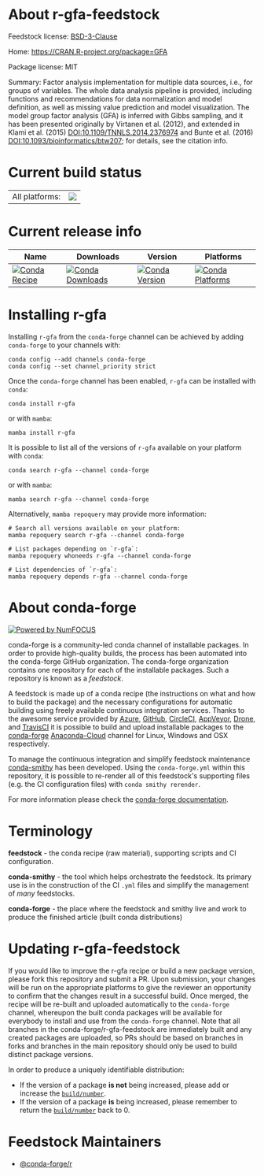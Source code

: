 About r-gfa-feedstock
=====================

Feedstock license: [BSD-3-Clause](https://github.com/conda-forge/r-gfa-feedstock/blob/main/LICENSE.txt)

Home: https://CRAN.R-project.org/package=GFA

Package license: MIT

Summary: Factor analysis implementation for multiple data sources, i.e., for groups of variables. The whole data analysis pipeline is provided, including functions and recommendations for data normalization and model definition, as well as missing value prediction and model visualization. The model group factor analysis (GFA) is inferred with Gibbs sampling, and it has been presented originally by Virtanen et al. (2012), and extended in Klami et al. (2015) <DOI:10.1109/TNNLS.2014.2376974> and Bunte et al. (2016) <DOI:10.1093/bioinformatics/btw207>; for details, see the citation info.

Current build status
====================


<table><tr><td>All platforms:</td>
    <td>
      <a href="https://dev.azure.com/conda-forge/feedstock-builds/_build/latest?definitionId=2495&branchName=main">
        <img src="https://dev.azure.com/conda-forge/feedstock-builds/_apis/build/status/r-gfa-feedstock?branchName=main">
      </a>
    </td>
  </tr>
</table>

Current release info
====================

| Name | Downloads | Version | Platforms |
| --- | --- | --- | --- |
| [![Conda Recipe](https://img.shields.io/badge/recipe-r--gfa-green.svg)](https://anaconda.org/conda-forge/r-gfa) | [![Conda Downloads](https://img.shields.io/conda/dn/conda-forge/r-gfa.svg)](https://anaconda.org/conda-forge/r-gfa) | [![Conda Version](https://img.shields.io/conda/vn/conda-forge/r-gfa.svg)](https://anaconda.org/conda-forge/r-gfa) | [![Conda Platforms](https://img.shields.io/conda/pn/conda-forge/r-gfa.svg)](https://anaconda.org/conda-forge/r-gfa) |

Installing r-gfa
================

Installing `r-gfa` from the `conda-forge` channel can be achieved by adding `conda-forge` to your channels with:

```
conda config --add channels conda-forge
conda config --set channel_priority strict
```

Once the `conda-forge` channel has been enabled, `r-gfa` can be installed with `conda`:

```
conda install r-gfa
```

or with `mamba`:

```
mamba install r-gfa
```

It is possible to list all of the versions of `r-gfa` available on your platform with `conda`:

```
conda search r-gfa --channel conda-forge
```

or with `mamba`:

```
mamba search r-gfa --channel conda-forge
```

Alternatively, `mamba repoquery` may provide more information:

```
# Search all versions available on your platform:
mamba repoquery search r-gfa --channel conda-forge

# List packages depending on `r-gfa`:
mamba repoquery whoneeds r-gfa --channel conda-forge

# List dependencies of `r-gfa`:
mamba repoquery depends r-gfa --channel conda-forge
```


About conda-forge
=================

[![Powered by
NumFOCUS](https://img.shields.io/badge/powered%20by-NumFOCUS-orange.svg?style=flat&colorA=E1523D&colorB=007D8A)](https://numfocus.org)

conda-forge is a community-led conda channel of installable packages.
In order to provide high-quality builds, the process has been automated into the
conda-forge GitHub organization. The conda-forge organization contains one repository
for each of the installable packages. Such a repository is known as a *feedstock*.

A feedstock is made up of a conda recipe (the instructions on what and how to build
the package) and the necessary configurations for automatic building using freely
available continuous integration services. Thanks to the awesome service provided by
[Azure](https://azure.microsoft.com/en-us/services/devops/), [GitHub](https://github.com/),
[CircleCI](https://circleci.com/), [AppVeyor](https://www.appveyor.com/),
[Drone](https://cloud.drone.io/welcome), and [TravisCI](https://travis-ci.com/)
it is possible to build and upload installable packages to the
[conda-forge](https://anaconda.org/conda-forge) [Anaconda-Cloud](https://anaconda.org/)
channel for Linux, Windows and OSX respectively.

To manage the continuous integration and simplify feedstock maintenance
[conda-smithy](https://github.com/conda-forge/conda-smithy) has been developed.
Using the ``conda-forge.yml`` within this repository, it is possible to re-render all of
this feedstock's supporting files (e.g. the CI configuration files) with ``conda smithy rerender``.

For more information please check the [conda-forge documentation](https://conda-forge.org/docs/).

Terminology
===========

**feedstock** - the conda recipe (raw material), supporting scripts and CI configuration.

**conda-smithy** - the tool which helps orchestrate the feedstock.
                   Its primary use is in the construction of the CI ``.yml`` files
                   and simplify the management of *many* feedstocks.

**conda-forge** - the place where the feedstock and smithy live and work to
                  produce the finished article (built conda distributions)


Updating r-gfa-feedstock
========================

If you would like to improve the r-gfa recipe or build a new
package version, please fork this repository and submit a PR. Upon submission,
your changes will be run on the appropriate platforms to give the reviewer an
opportunity to confirm that the changes result in a successful build. Once
merged, the recipe will be re-built and uploaded automatically to the
`conda-forge` channel, whereupon the built conda packages will be available for
everybody to install and use from the `conda-forge` channel.
Note that all branches in the conda-forge/r-gfa-feedstock are
immediately built and any created packages are uploaded, so PRs should be based
on branches in forks and branches in the main repository should only be used to
build distinct package versions.

In order to produce a uniquely identifiable distribution:
 * If the version of a package **is not** being increased, please add or increase
   the [``build/number``](https://docs.conda.io/projects/conda-build/en/latest/resources/define-metadata.html#build-number-and-string).
 * If the version of a package **is** being increased, please remember to return
   the [``build/number``](https://docs.conda.io/projects/conda-build/en/latest/resources/define-metadata.html#build-number-and-string)
   back to 0.

Feedstock Maintainers
=====================

* [@conda-forge/r](https://github.com/conda-forge/r/)

